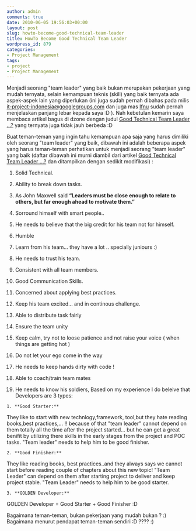 ```yaml
---
author: admin
comments: true
date: 2010-06-05 19:56:03+00:00
layout: post
slug: howto-become-good-technical-team-leader
title: HowTo Become Good Technical Team Leader
wordpress_id: 879
categories:
- Project Management
tags:
- project
- Project Management
---
```


Menjadi seorang "team leader" yang baik bukan merupakan pekerjaan yang mudah ternyata, selain kemampuan teknis (skill) yang baik ternyata ada aspek-aspek lain yang diperlukan (ini juga sudah pernah dibahas pada milis [it-project-indonesia@googlegroups.com](mailto:it-project-indonesia@googlegroups.com) dan juga mas [Ifnu](http://ifnu.artivisi.com/) sudah pernah menjelaskan panjang lebar kepada saya :D ). Nah kebetulan kemarin saya membaca artikel bagus di dzone dengan judul [Good Technical Team Leader …?](http://agile.dzone.com/news/good-technical-team-leader-…?utm_source=feedburner&utm_medium=feed&utm_campaign=Feed:+javalobby/frontpage+(Javalobby+/+Java+Zone)&utm_content=Google+Reader) yang ternyata juga tidak jauh berbeda :D 

Buat teman-teman yang ingin tahu kemampuan apa saja yang harus dimiliki oleh seorang "team leader" yang baik, dibawah ini adalah beberapa aspek yang harus teman-teman perhatikan untuk menjadi seorang "team leader" yang baik (daftar dibawah ini murni diambil dari artikel [Good Technical Team Leader …?](http://agile.dzone.com/news/good-technical-team-leader-…?utm_source=feedburner&utm_medium=feed&utm_campaign=Feed:+javalobby/frontpage+(Javalobby+/+Java+Zone)&utm_content=Google+Reader) dan ditampilkan dengan sedikit modifikasi) :




  1. Solid Technical.


  2. Ability to break down tasks.


  3. As John Maxwell said **“Leaders must be close enough to relate to others, but far enough ahead to motivate them.”**


  4. Sorround himself with smart people..


  5. He needs to believe that the big credit for his team not for himself.


  6. Humble


  7. Learn from his team… they have a lot .. specially juniours :)


  8. He needs to trust his team.

<!-- more -->

  9. Consistent with all team members.


  10. Good Communication Skills.


  11. Concerned about applying best practices.


  12. Keep his team excited… and in continous challenge.


  13. Able to distribute task fairly


  14. Ensure the team unity


  15. Keep calm, try not to loose patience and not raise your voice ( when things are getting hot )


  16. Do not let your ego come in the way


  17. He needs to keep hands dirty with code !


  18. Able to coach/train team mates


  19. He needs to know his soldiers, Based on my experience I do beleive that Developers are 3 types:


    1. **Good Starter:**
They like to start with new technlogy,framework, tool,but they hate reading books,best practices,… !! because of that "team leader" cannot depend on them totally all the time after the project started… but he can get a great benifit by utilizing there skills in the early stages from the project and POC tasks. "Team leader" needs to help him to be good finisher.



    2. **Good Finisher:**
They like reading books, best practices..and they always says we cannot start before reading couple of chapters about this new topic! "Team Leader" can depend on them after starting project to deliver and keep project stable. "Team Leader" needs to help him to be good starter.



    3. **GOLDEN Developer:**
GOLDEN Developer = Good Starter + Good Finisher :D 







Bagaimana teman-teman, bukan pekerjaan yang mudah bukan ? :) Bagaimana menurut pendapat teman-teman sendiri :D ???? :)

